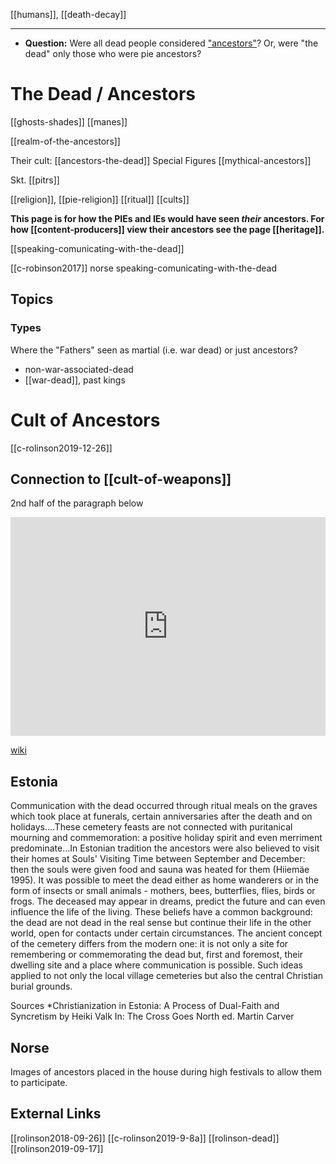 [[humans]], [[death-decay]]

---

- **Question:** Were all dead people considered ["ancestors"](ancestors-the-dead.md)? Or, were "the dead" only those who were pie ancestors?

# The Dead / Ancestors
[[ghosts-shades]]
[[manes]]

[[realm-of-the-ancestors]]


Their cult: [[ancestors-the-dead]]
Special Figures [[mythical-ancestors]]


Skt. [[pitrs]]

[[religion]], [[pie-religion]] [[ritual]] [[cults]]

**This page is for how the PIEs and IEs would have seen *their* ancestors. For how [[content-producers]] view their ancestors see the page [[heritage]].**

[[speaking-comunicating-with-the-dead]]


[[c-robinson2017]] norse speaking-comunicating-with-the-dead

## Topics
### Types
Where the "Fathers" seen as martial (i.e. war dead) or just ancestors?
- non-war-associated-dead
- [[war-dead]], past kings
# Cult of Ancestors
[[c-rolinson2019-12-26]]
## Connection to [[cult-of-weapons]]
2nd half of the paragraph below
<iframe width="100%" height="350" frameborder="0" allow="accelerometer; autoplay; clipboard-write; encrypted-media; gyroscope; picture-in-picture" allowfullscreen src="https://en.wikipedia.org/wiki/Proto-Indo-European-mythology#Cults"></iframe>

[wiki](https://en.wikipedia.org/wiki/Proto-Indo-European-mythology#Cults)

## Estonia
Communication with the dead occurred through ritual meals on the graves which took place at funerals, certain anniversaries after the death and on holidays….These cemetery feasts are not connected with puritanical mourning and commemoration: a positive holiday spirit and even merriment predominate…In Estonian tradition the ancestors were also believed to visit their homes at Souls' Visiting Time between September and December: then the souls were given food and sauna was heated for them (Hiiemäe 1995). It was possible to meet the dead either as home wanderers or in the form of insects or small animals - mothers, bees, butterflies, flies, birds or frogs. The deceased may appear in dreams, predict the future and can even influence the life of the living. These beliefs have a common background: the dead are not dead in the real sense but continue their life in the other world, open for contacts under certain circumstances. The ancient concept of the cemetery differs from the modern one: it is not only a site for remembering or commemorating the dead but, first and foremost, their dwelling site and a place where communication is possible. Such ideas applied to not only the local village cemeteries but also the central Christian burial grounds.


Sources
*Christianization in Estonia: A Process of Dual-Faith and Syncretism by Heiki Valk In: The Cross Goes North ed. Martin Carver


## Norse
Images of ancestors placed in the house during high festivals to allow them to participate.


## External Links
[[rolinson2018-09-26]]
[[c-rolinson2019-9-8a]]
[[rolinson-dead]]
[[rolinson2019-09-17]]